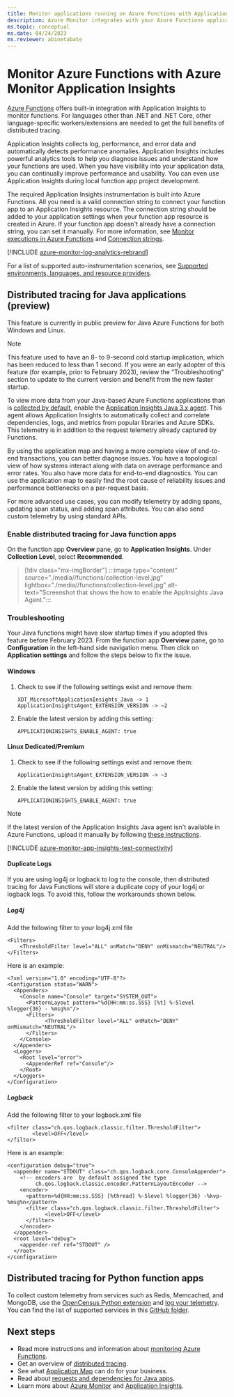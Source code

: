 ```yaml
---
title: Monitor applications running on Azure Functions with Application Insights - Azure Monitor | Microsoft Docs
description: Azure Monitor integrates with your Azure Functions application, allowing performance monitoring and quickly identifying problems.
ms.topic: conceptual
ms.date: 04/24/2023
ms.reviewer: abinetabate
---
```


# Monitor Azure Functions with Azure Monitor Application Insights

[Azure Functions](../../azure-functions/functions-overview.md) offers built-in integration with Application Insights to monitor functions. For languages other than .NET and .NET Core, other language-specific workers/extensions are needed to get the full benefits of distributed tracing.

Application Insights collects log, performance, and error data and automatically detects performance anomalies. Application Insights includes powerful analytics tools to help you diagnose issues and understand how your functions are used. When you have visibility into your application data, you can continually improve performance and usability. You can even use Application Insights during local function app project development.

The required Application Insights instrumentation is built into Azure Functions. All you need is a valid connection string to connect your function app to an Application Insights resource. The connection string should be added to your application settings when your function app resource is created in Azure. If your function app doesn't already have a connection string, you can set it manually. For more information, see [Monitor executions in Azure Functions](../../azure-functions/functions-monitoring.md?tabs=cmd) and [Connection strings](sdk-connection-string.md).

[!INCLUDE [azure-monitor-log-analytics-rebrand](../../../includes/azure-monitor-instrumentation-key-deprecation.md)]

For a list of supported auto-instrumentation scenarios, see [Supported environments, languages, and resource providers](codeless-overview.md#supported-environments-languages-and-resource-providers).

## Distributed tracing for Java applications (preview)

This feature is currently in public preview for Java Azure Functions for both Windows and Linux.

> [!Note]
> This feature used to have an 8- to 9-second cold startup implication, which has been reduced to less than 1 second. If you were an early adopter of this feature (for example, prior to February 2023), review the "Troubleshooting" section to update to the current version and benefit from the new faster startup.

To view more data from your Java-based Azure Functions applications than is [collected by default](../../azure-functions/functions-monitoring.md?tabs=cmd), enable the [Application Insights Java 3.x agent](./java-in-process-agent.md). This agent allows Application Insights to automatically collect and correlate dependencies, logs, and metrics from popular libraries and Azure SDKs. This telemetry is in addition to the request telemetry already captured by Functions.

By using the application map and having a more complete view of end-to-end transactions, you can better diagnose issues. You have a topological view of how systems interact along with data on average performance and error rates. You also have more data for end-to-end diagnostics. You can use the application map to easily find the root cause of reliability issues and performance bottlenecks on a per-request basis.

For more advanced use cases, you can modify telemetry by adding spans, updating span status, and adding span attributes. You can also send custom telemetry by using standard APIs.

### Enable distributed tracing for Java function apps

On the function app **Overview** pane, go to **Application Insights**. Under **Collection Level**, select **Recommended**.

> [!div class="mx-imgBorder"]
:::image type="content" source="./media//functions/collection-level.jpg" lightbox="./media//functions/collection-level.jpg" alt-text="Screenshot that shows the how to enable the AppInsights Java Agent.":::

### Troubleshooting

Your Java functions might have slow startup times if you adopted this feature before February 2023. From the function app **Overview** pane, go to **Configuration** in the left-hand side navigation menu. Then click on **Application settings** and follow the steps below to fix the issue.

#### Windows

1. Check to see if the following settings exist and remove them:

    ```
    XDT_MicrosoftApplicationInsights_Java -> 1
    ApplicationInsightsAgent_EXTENSION_VERSION -> ~2
    ```

2. Enable the latest version by adding this setting:
    
    ```
    APPLICATIONINSIGHTS_ENABLE_AGENT: true
    ```

#### Linux Dedicated/Premium

1. Check to see if the following settings exist and remove them:

    ```
    ApplicationInsightsAgent_EXTENSION_VERSION -> ~3
    ```

2. Enable the latest version by adding this setting:
    
    ```
    APPLICATIONINSIGHTS_ENABLE_AGENT: true
    ```

> [!NOTE]
> If the latest version of the Application Insights Java agent isn't available in Azure Functions, upload it manually by following [these instructions](https://github.com/Azure/azure-functions-java-worker/wiki/Distributed-Tracing-for-Java-Azure-Functions#customize-distribute-agent).

[!INCLUDE [azure-monitor-app-insights-test-connectivity](../../../includes/azure-monitor-app-insights-test-connectivity.md)]

#### Duplicate Logs

If you are using log4j or logback to log to the console, then distributed tracing for Java Functions will store a duplicate copy of your log4j or logback logs. To avoid this, follow the workarounds shown below.

##### Log4j

Add the following filter to your log4j.xml file

    <Filters>
        <ThresholdFilter level="ALL" onMatch="DENY" onMismatch="NEUTRAL"/>
    </Filters>
    
Here is an example:
    
    <?xml version="1.0" encoding="UTF-8"?>
    <Configuration status="WARN">
      <Appenders>
        <Console name="Console" target="SYSTEM_OUT">
          <PatternLayout pattern="%d{HH:mm:ss.SSS} [%t] %-5level %logger{36} - %msg%n"/>
          <Filters>
                <ThresholdFilter level="ALL" onMatch="DENY" onMismatch="NEUTRAL"/>
          </Filters>
        </Console>
      </Appenders>
      <Loggers>
        <Root level="error">
          <AppenderRef ref="Console"/>
        </Root>
      </Loggers>
    </Configuration>

##### Logback

Add the following filter to your logback.xml file

    <filter class="ch.qos.logback.classic.filter.ThresholdFilter">
            <level>OFF</level>
    </filter>  

Here is an example:

    <configuration debug="true">
      <appender name="STDOUT" class="ch.qos.logback.core.ConsoleAppender">
        <!-- encoders are  by default assigned the type
             ch.qos.logback.classic.encoder.PatternLayoutEncoder -->
        <encoder>
          <pattern>%d{HH:mm:ss.SSS} [%thread] %-5level %logger{36} -%kvp- %msg%n</pattern>
          <filter class="ch.qos.logback.classic.filter.ThresholdFilter">
                <level>OFF</level>
          </filter>  
        </encoder>
      </appender>
      <root level="debug">
        <appender-ref ref="STDOUT" />
      </root>
    </configuration>

## Distributed tracing for Python function apps

To collect custom telemetry from services such as Redis, Memcached, and MongoDB, use the [OpenCensus Python extension](https://github.com/census-ecosystem/opencensus-python-extensions-azure) and [log your telemetry](../../azure-functions/functions-reference-python.md?tabs=azurecli-linux%2capplication-level#log-custom-telemetry). You can find the list of supported services in this [GitHub folder](https://github.com/census-instrumentation/opencensus-python/tree/master/contrib).

## Next steps

* Read more instructions and information about [monitoring Azure Functions](../../azure-functions/functions-monitoring.md).
* Get an overview of [distributed tracing](distributed-tracing-telemetry-correlation.md).
* See what [Application Map](./app-map.md?tabs=net) can do for your business.
* Read about [requests and dependencies for Java apps](./java-in-process-agent.md).
* Learn more about [Azure Monitor](../overview.md) and [Application Insights](./app-insights-overview.md).


